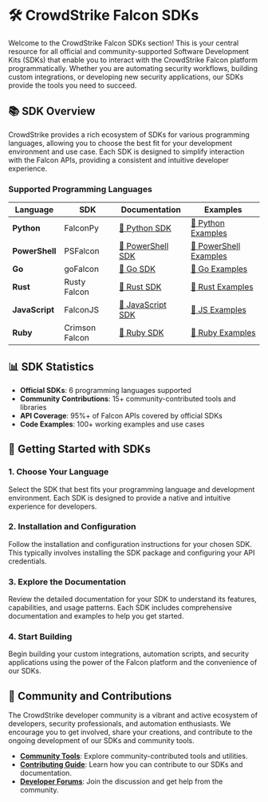 # 🛠️ CrowdStrike Falcon SDKs

Welcome to the CrowdStrike Falcon SDKs section! This is your central resource for all official and community-supported Software Development Kits (SDKs) that enable you to interact with the CrowdStrike Falcon platform programmatically. Whether you are automating security workflows, building custom integrations, or developing new security applications, our SDKs provide the tools you need to succeed.

## 📚 SDK Overview

CrowdStrike provides a rich ecosystem of SDKs for various programming languages, allowing you to choose the best fit for your development environment and use case. Each SDK is designed to simplify interaction with the Falcon APIs, providing a consistent and intuitive developer experience.

### Supported Programming Languages

| Language | SDK | Documentation | Examples |
|---|---|---|---|
| **Python** | FalconPy | [📖 Python SDK](python/) | [🔗 Python Examples](../examples/python/) |
| **PowerShell** | PSFalcon | [📖 PowerShell SDK](powershell/) | [🔗 PowerShell Examples](../examples/powershell/) |
| **Go** | goFalcon | [📖 Go SDK](golang/) | [🔗 Go Examples](../examples/golang/) |
| **Rust** | Rusty Falcon | [📖 Rust SDK](rust/) | [🔗 Rust Examples](../examples/rust/) |
| **JavaScript** | FalconJS | [📖 JavaScript SDK](javascript/) | [🔗 JS Examples](../examples/javascript/) |
| **Ruby** | Crimson Falcon | [📖 Ruby SDK](ruby/) | [🔗 Ruby Examples](../examples/ruby/) |

## 📊 SDK Statistics

- **Official SDKs**: 6 programming languages supported
- **Community Contributions**: 15+ community-contributed tools and libraries
- **API Coverage**: 95%+ of Falcon APIs covered by official SDKs
- **Code Examples**: 100+ working examples and use cases

## 🚀 Getting Started with SDKs

### 1. Choose Your Language
Select the SDK that best fits your programming language and development environment. Each SDK is designed to provide a native and intuitive experience for developers.

### 2. Installation and Configuration
Follow the installation and configuration instructions for your chosen SDK. This typically involves installing the SDK package and configuring your API credentials.

### 3. Explore the Documentation
Review the detailed documentation for your SDK to understand its features, capabilities, and usage patterns. Each SDK includes comprehensive documentation and examples to help you get started.

### 4. Start Building
Begin building your custom integrations, automation scripts, and security applications using the power of the Falcon platform and the convenience of our SDKs.

## 🤝 Community and Contributions

The CrowdStrike developer community is a vibrant and active ecosystem of developers, security professionals, and automation enthusiasts. We encourage you to get involved, share your creations, and contribute to the ongoing development of our SDKs and community tools.

- **[Community Tools](../tools/community-tools/)**: Explore community-contributed tools and utilities.
- **[Contributing Guide](../CONTRIBUTING.md)**: Learn how you can contribute to our SDKs and documentation.
- **[Developer Forums](https://www.reddit.com/r/crowdstrike/)**: Join the discussion and get help from the community.

